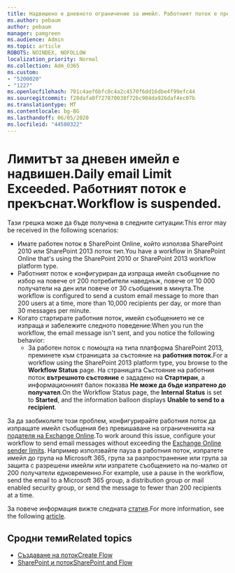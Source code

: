 ```yaml
---
title: Надвишено е дневното ограничение за имейл. Работният поток е прекъснат.
ms.author: pebaum
author: pebaum
manager: pamgreen
ms.audience: Admin
ms.topic: article
ROBOTS: NOINDEX, NOFOLLOW
localization_priority: Normal
ms.collection: Adm_O365
ms.custom:
- "5200020"
- "1227"
ms.openlocfilehash: 701c4aef6bfc0c4a2c4570f6dd16dbe4f99efc44
ms.sourcegitcommit: f28dafa0f727870038f72bc904da926daf4ec07b
ms.translationtype: MT
ms.contentlocale: bg-BG
ms.lasthandoff: 06/05/2020
ms.locfileid: "44580322"
---
```

# <a name="daily-email-limit-exceeded-workflow-is-suspended"></a><span data-ttu-id="dc5ae-103">Лимитът за дневен имейл е надвишен.</span><span class="sxs-lookup"><span data-stu-id="dc5ae-103">Daily email Limit Exceeded.</span></span> <span data-ttu-id="dc5ae-104">Работният поток е прекъснат.</span><span class="sxs-lookup"><span data-stu-id="dc5ae-104">Workflow is suspended.</span></span>

<span data-ttu-id="dc5ae-105">Тази грешка може да бъде получена в следните ситуации:</span><span class="sxs-lookup"><span data-stu-id="dc5ae-105">This error may be received in the following scenarios:</span></span>

- <span data-ttu-id="dc5ae-106">Имате работен поток в SharePoint Online, който използва SharePoint 2010 или SharePoint 2013 поток тип.</span><span class="sxs-lookup"><span data-stu-id="dc5ae-106">You have a workflow in SharePoint Online that's using the SharePoint 2010 or SharePoint 2013 workflow platform type.</span></span>
- <span data-ttu-id="dc5ae-107">Работният поток е конфигуриран да изпраща имейл съобщение по избор на повече от 200 потребители наведнъж, повече от 10 000 получатели на ден или повече от 30 съобщения в минута.</span><span class="sxs-lookup"><span data-stu-id="dc5ae-107">The workflow is configured to send a custom email message to more than 200 users at a time, more than 10,000 recipients per day, or more than 30 messages per minute.</span></span>
- <span data-ttu-id="dc5ae-108">Когато стартирате работния поток, имейл съобщението не се изпраща и забележите следното поведение:</span><span class="sxs-lookup"><span data-stu-id="dc5ae-108">When you run the workflow, the email message isn't sent, and you notice the following behavior:</span></span>
    - <span data-ttu-id="dc5ae-109">За работен поток с помощта на типа платформа SharePoint 2013, преминете към страницата за състояние на **работния поток.**</span><span class="sxs-lookup"><span data-stu-id="dc5ae-109">For a workflow using the SharePoint 2013 platform type, you browse to the **Workflow Status** page.</span></span> <span data-ttu-id="dc5ae-110">На страницата Състояние на работния поток **вътрешното състояние** е зададено на **Стартиран**, а информационният балон показва **Не може да бъде изпратено до получател**.</span><span class="sxs-lookup"><span data-stu-id="dc5ae-110">On the Workflow Status page, the **Internal Status** is set to **Started**, and the information balloon displays **Unable to send to a recipient**.</span></span>

<span data-ttu-id="dc5ae-111">За да заобиколите този проблем, конфигурирайте работния поток да изпращате имейл съобщения без превишаване на ограниченията на [подателя на Exchange Online](https://docs.microsoft.com/office365/servicedescriptions/exchange-online-service-description/exchange-online-limits#recipientlimits).</span><span class="sxs-lookup"><span data-stu-id="dc5ae-111">To work around this issue, configure your workflow to send email messages without exceeding the [Exchange Online sender limits](https://docs.microsoft.com/office365/servicedescriptions/exchange-online-service-description/exchange-online-limits#recipientlimits).</span></span> <span data-ttu-id="dc5ae-112">Например използвайте пауза в работния поток, изпратете имейл до група на Microsoft 365, група за разпространение или група за защита с разрешени имейли или изпратете съобщението на по-малко от 200 получатели едновременно.</span><span class="sxs-lookup"><span data-stu-id="dc5ae-112">For example, use a pause in the workflow, send the email to a Microsoft 365 group, a distribution group or mail enabled security group, or send the message to fewer than 200 recipients at a time.</span></span>


<span data-ttu-id="dc5ae-113">За повече информация вижте следната [статия](https://support.microsoft.com/help/3150442/daily-email-limit-has-exceeded-and-your-workflow-has-been-suspended-or).</span><span class="sxs-lookup"><span data-stu-id="dc5ae-113">For more information, see the following [article](https://support.microsoft.com/help/3150442/daily-email-limit-has-exceeded-and-your-workflow-has-been-suspended-or).</span></span>

## <a name="related-topics"></a><span data-ttu-id="dc5ae-114">Сродни теми</span><span class="sxs-lookup"><span data-stu-id="dc5ae-114">Related topics</span></span>
- [<span data-ttu-id="dc5ae-115">Създаване на поток</span><span class="sxs-lookup"><span data-stu-id="dc5ae-115">Create Flow</span></span>](https://support.office.com/article/Create-a-flow-for-a-list-or-library-in-SharePoint-Online-or-OneDrive-for-Business-a9c3e03b-0654-46af-a254-20252e580d01) 
- [<span data-ttu-id="dc5ae-116">SharePoint и поток</span><span class="sxs-lookup"><span data-stu-id="dc5ae-116">SharePoint and Flow</span></span>](https://flow.microsoft.com/blog/sharepoint-and-flow/) 